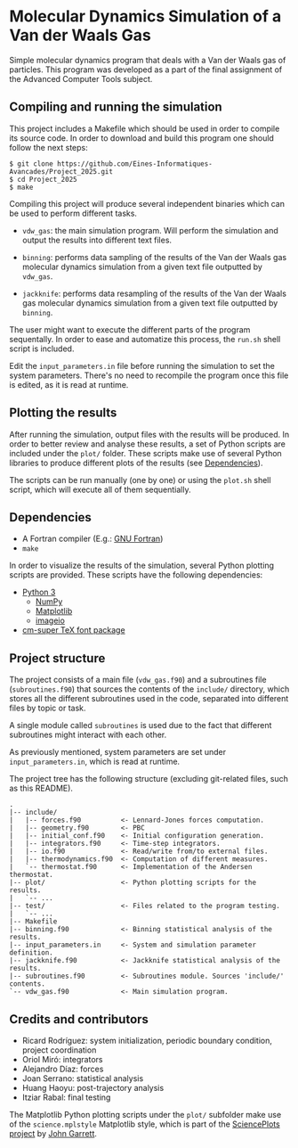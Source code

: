 # Molecular Dynamics Simulation of a Van der Waals Gas

Simple molecular dynamics program that deals with a Van der Waals gas of
particles. This program was developed as a part of the final assignment of the
Advanced Computer Tools subject.

## Compiling and running the simulation

This project includes a Makefile which should be used in order to compile its
source code. In order to download and build this program one should follow the
next steps:

```
$ git clone https://github.com/Eines-Informatiques-Avancades/Project_2025.git
$ cd Project_2025
$ make
```

Compiling this project will produce several independent binaries
which can be used to perform different tasks.

- `vdw_gas`: the main simulation program. Will perform the simulation and
    output the results into different text files.

- `binning`: performs data sampling of the results of the Van der Waals gas
    molecular dynamics simulation from a given text file outputted by `vdw_gas`.

- `jackknife`: performs data resampling of the results of the Van der Waals gas
    molecular dynamics simulation from a given text file outputted by `binning`.


The user might want to execute the different parts of the program sequentally.
In order to ease and automatize this process, the `run.sh` shell script is
included.

Edit the `input_parameters.in` file before running the simulation to set the
system parameters. There's no need to recompile the program once this file is
edited, as it is read at runtime.

## Plotting the results

After running the simulation, output files with the results will be produced. In
order to better review and analyse these results, a set of Python scripts are
included under the `plot/` folder. These scripts make use of several Python
libraries to produce different plots of the results (see
[Dependencies](#dependencies)).

The scripts can be run manually (one by one) or using the `plot.sh` shell
script, which will execute all of them sequentially.

## Dependencies

- A Fortran compiler (E.g.: [GNU Fortran](https://gcc.gnu.org/fortran/))
- `make`

In order to visualize the results of the simulation, several Python plotting
scripts are provided. These scripts have the following dependencies:

- [Python 3](https://www.python.org/)
  - [NumPy](https://numpy.org/)
  - [Matplotlib](https://matplotlib.org/)
  - [imageio](https://imageio.readthedocs.io/en/stable/)
- [cm-super TeX font package](https://ctan.org/pkg/cm-super)

## Project structure

The project consists of a main file (`vdw_gas.f90`) and a subroutines file
(`subroutines.f90`) that sources the contents of the `include/` directory, which
stores all the different subroutines used in the code, separated into different
files by topic or task.

A single module called `subroutines` is used due to the fact that different
subroutines might interact with each other.

As previously mentioned, system parameters are set under `input_parameters.in`,
which is read at runtime.

The project tree has the following structure (excluding git-related files, such
as this README).

```
.
|-- include/
|   |-- forces.f90          <- Lennard-Jones forces computation.
|   |-- geometry.f90        <- PBC
|   |-- initial_conf.f90    <- Initial configuration generation.
|   |-- integrators.f90     <- Time-step integrators.
|   |-- io.f90              <- Read/write from/to external files.
|   |-- thermodynamics.f90  <- Computation of different measures.
|   `-- thermostat.f90      <- Implementation of the Andersen thermostat.
|-- plot/                   <- Python plotting scripts for the results.
|   `-- ...
|-- test/                   <- Files related to the program testing.
|   `-- ...
|-- Makefile
|-- binning.f90             <- Binning statistical analysis of the results.
|-- input_parameters.in     <- System and simulation parameter definition.
|-- jackknife.f90           <- Jackknife statistical analysis of the results.
|-- subroutines.f90         <- Subroutines module. Sources 'include/' contents.
`-- vdw_gas.f90             <- Main simulation program.
```

## Credits and contributors

- Ricard Rodríguez: system initialization, periodic boundary condition, project
    coordination
- Oriol Miró: integrators
- Alejandro Díaz: forces
- Joan Serrano: statistical analysis
- Huang Haoyu: post-trajectory analysis
- Itziar Rabal: final testing

The Matplotlib Python plotting scripts under the `plot/` subfolder make
use of the `science.mplstyle` Matplotlib style, which is part of the
[SciencePlots project](https://github.com/garrettj403/SciencePlots) by [John
Garrett](https://github.com/garrettj403).
